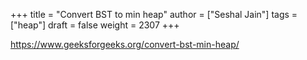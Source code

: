 +++
title = "Convert BST to min heap"
author = ["Seshal Jain"]
tags = ["heap"]
draft = false
weight = 2307
+++

<https://www.geeksforgeeks.org/convert-bst-min-heap/>
